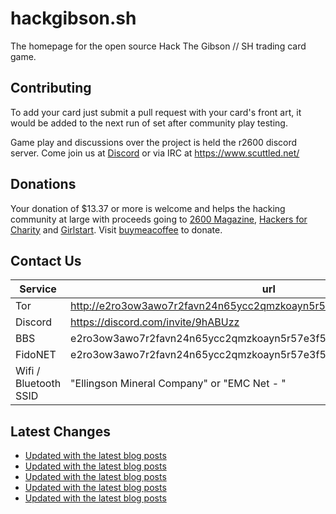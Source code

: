 # hackgibson.sh
The homepage for the open source Hack The Gibson // SH trading card game.


## Contributing

To add your card just submit a pull request with your card's front art, it would be added to the next run of set after community play testing.

Game play and discussions over the project is held the r2600 discord server. Come join us at [Discord](https://discord.com/invite/9hABUzz) or via IRC at https://www.scuttled.net/


## Donations

Your donation of $13.37 or more is welcome and helps the hacking community at large with proceeds going to [2600 Magazine](https://2600.com/), [Hackers for Charity](https://hackersforcharity.org) and [Girlstart](https://girlstart.org).  Visit [buymeacoffee](https://www.buymeacoffee.com/hackgibson.sh) to donate.


## Contact Us

Service | url
-|-
Tor | http://e2ro3ow3awo7r2favn24n65ycc2qmzkoayn5r57e3f56nvjwdcgg32ad.onion
Discord | https://discord.com/invite/9hABUzz
BBS | e2ro3ow3awo7r2favn24n65ycc2qmzkoayn5r57e3f56nvjwdcgg32ad.onion:23
FidoNET | e2ro3ow3awo7r2favn24n65ycc2qmzkoayn5r57e3f56nvjwdcgg32ad.onion:24554
Wifi / Bluetooth SSID | "Ellingson Mineral Company" or "EMC Net - <fidonet address>"

## Latest Changes
<!-- BLOG-POST-LIST:START -->
- [Updated with the latest blog posts](https://github.com/DFW2600/hackgibson.sh/commit/51c74fba2000bf7d5eaf0d04fb6e86aab787f8de)
- [Updated with the latest blog posts](https://github.com/DFW2600/hackgibson.sh/commit/729b8c3686ddf0ca1eece28ff8aaf30b8e146329)
- [Updated with the latest blog posts](https://github.com/DFW2600/hackgibson.sh/commit/c6fd7a7aee1d27d52f29bf5915cfc3e7e2e77f2a)
- [Updated with the latest blog posts](https://github.com/DFW2600/hackgibson.sh/commit/7d041b0eec897cfabe6a0aefe7fd8db755dd4db1)
- [Updated with the latest blog posts](https://github.com/DFW2600/hackgibson.sh/commit/6bd117f2f9de4cf4b0ff149f84d3ad00c87821d3)
<!-- BLOG-POST-LIST:END -->
